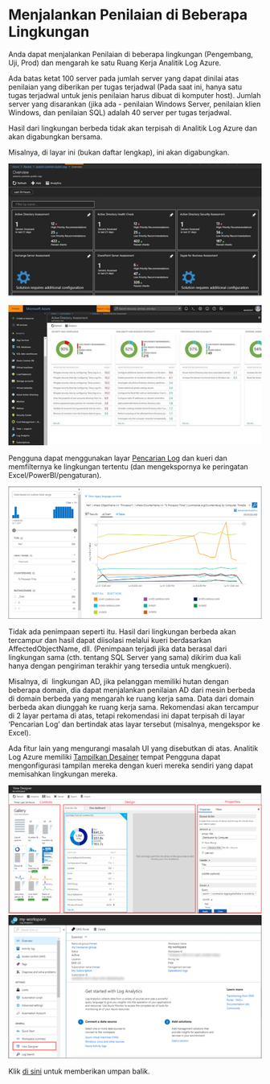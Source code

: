# <a name="running-assessments-in-multiple-environments"></a>Menjalankan Penilaian di Beberapa Lingkungan

Anda dapat menjalankan Penilaian di beberapa lingkungan (Pengembang, Uji, Prod) dan mengarah ke satu Ruang Kerja Analitik Log Azure.

Ada batas ketat 100 server pada jumlah server yang dapat dinilai atas penilaian yang diberikan per tugas terjadwal (Pada saat ini, hanya satu tugas terjadwal untuk jenis penilaian harus dibuat di komputer host). Jumlah server yang disarankan (jika ada - penilaian Windows Server, penilaian klien Windows, dan penilaian SQL) adalah 40 server per tugas terjadwal.

Hasil dari lingkungan berbeda tidak akan terpisah di Analitik Log Azure dan akan digabungkan bersama.

Misalnya, di layar ini (bukan daftar lengkap), ini akan digabungkan.

![Beberapa lingkungan 1](running_assessments_multiple_environments/multiple_environments1.jpg)

![Beberapa lingkungan 2](running_assessments_multiple_environments/multiple_environments2.jpg)

Pengguna dapat menggunakan layar <a href="https://docs.microsoft.com/en-us/azure/log-analytics/log-analytics-log-search-log-search-portal" target="_blank">Pencarian Log</a> dan kueri dan memfilternya ke lingkungan tertentu (dan mengekspornya ke peringatan Excel/PowerBI/pengaturan).

![Portal Pencarian Log](log-search-portal-14.png)

Tidak ada penimpaan seperti itu. Hasil dari lingkungan berbeda akan tercampur dan hasil dapat diisolasi melalui kueri berdasarkan AffectedObjectName, dll. (Penimpaan terjadi jika data berasal dari lingkungan sama (cth. tentang SQL Server yang sama) dikirim dua kali hanya dengan pengiriman terakhir yang tersedia untuk mengkueri).

Misalnya, di&nbsp; lingkungan AD, jika pelanggan memiliki hutan dengan beberapa domain, dia dapat menjalankan penilaian AD dari mesin berbeda di domain berbeda yang mengarah ke ruang kerja sama. Data dari domain berbeda akan diunggah ke ruang kerja sama. Rekomendasi akan tercampur di 2 layar pertama di atas, tetapi rekomendasi ini dapat terpisah di layar ‘Pencarian Log’ dan bertindak atas layar tersebut (misalnya, mengekspor ke Excel).
    
Ada fitur lain yang mengurangi masalah UI yang disebutkan di atas. Analitik Log Azure memiliki <a href="https://docs.microsoft.com/en-us/azure/log-analytics/log-analytics-view-designer">Tampilkan Desainer</a> tempat Pengguna dapat mengonfigurasi tampilan mereka dengan kueri mereka sendiri yang dapat memisahkan lingkungan mereka.
    
![Tampilkan Desainer 1](view-designer-screenshot.png)
![Tampilkan Desainer 2](view-designer-tile.png)
    
    
Klik <a href="mailto:SHub_Feedback_RC@Microsoft.com?subject=Resource%20Center%20Feedback%3A%20%3CInsert%20feedback%20topic%3E%3E&amp;body=%3C%3Cplease%20submit%20your%20feedback%20with%20enough%20detail%20on%20the%20problem%2C%20reproduction%20steps%20and%20what%20you%20desire%20to%20happen%3E%3E" target="_blank">di sini</a> untuk memberikan umpan balik.
